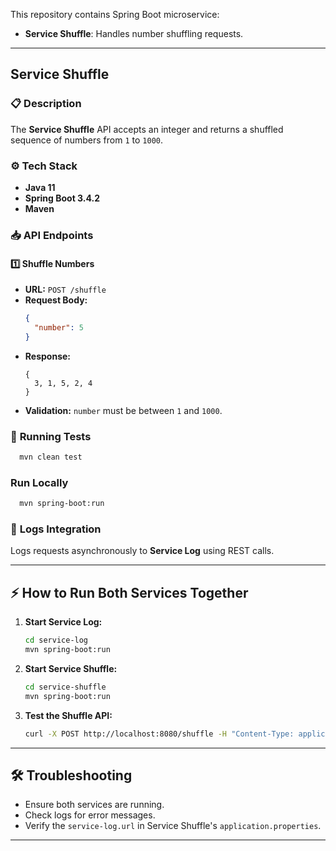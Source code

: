 This repository contains Spring Boot microservice:

- **Service Shuffle**: Handles number shuffling requests.

---

## Service Shuffle

### 📋 **Description**

The **Service Shuffle** API accepts an integer and returns a shuffled sequence of numbers from `1` to `1000`.

### ⚙️ **Tech Stack**
- **Java 11**
- **Spring Boot 3.4.2**
- **Maven**

### 📥 **API Endpoints**

#### 1️⃣ **Shuffle Numbers**
- **URL:** `POST /shuffle`
- **Request Body:**
  ```json
  {
    "number": 5
  }
  ```
- **Response:**
  ```
  {
    3, 1, 5, 2, 4
  }
  ```
- **Validation:** `number` must be between `1` and `1000`.

### 🧪 **Running Tests**
```bash
  mvn clean test
```

### **Run Locally**
```bash
  mvn spring-boot:run
```

### 🔗 **Logs Integration**
Logs requests asynchronously to **Service Log** using REST calls.

---

## ⚡ How to Run Both Services Together

1. **Start Service Log:**
   ```bash
   cd service-log
   mvn spring-boot:run
   ```

2. **Start Service Shuffle:**
   ```bash
   cd service-shuffle
   mvn spring-boot:run
   ```

3. **Test the Shuffle API:**
   ```bash
   curl -X POST http://localhost:8080/shuffle -H "Content-Type: application/json" -d '{"number": 5}'
   ```

---

## 🛠️ **Troubleshooting**
- Ensure both services are running.
- Check logs for error messages.
- Verify the `service-log.url` in Service Shuffle's `application.properties`.

---